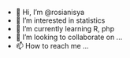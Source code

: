 - 👋 Hi, I’m @rosianisya
- 👀 I’m interested in statistics
- 🌱 I’m currently learning R, php
- 💞️ I’m looking to collaborate on ...
- 📫 How to reach me ...

<!---
rosianisya/rosianisya is a ✨ special ✨ repository because its `README.md` (this file) appears on your GitHub profile.
You can click the Preview link to take a look at your changes.
--->
